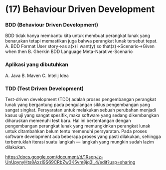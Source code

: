 # (17) Behaviour Driven Development

### BDD (Behaviour Driven Development)
BDD tidak hanya membantu kita untuk membuat perangkat lunak yang benar,akan tetapi memastikan juga bahwa perangkat lunak tersebut tepat.
A. BDD Format
User story->as a(x) i want(y) so that(z)->Scenario->Given when then
B. Gherkin BDD Language
Meta-Narative-Scenario

### Aplikasi yang dibutuhkan 
A. Java B. Maven C. Intelij Idea

### TDD (Test Driven Development)
Test-driven development (TDD) adalah proses pengembangan perangkat lunak yang bergantung pada pengulangan siklus pengembangan yang sangat singkat. Persyaratan untuk melakukan sebuah perubahan menjadi kasus uji yang sangat spesifik, maka software yang sedang dikembangkan diharuskan memenuhi test baru. Hal ini bertentangan dengan pengembangan perangkat lunak yang memungkinkan perangkat lunak untuk ditambahkan belum tentu memenuhi persyaratan. Pada proses software development ada beberapa proses yang pasti dilakukan, sehingga terbentuklah iterasi suatu langkah — langkah yang mungkin sudah lazim dilakukan.

https://docs.google.com/document/d/1RsopJz-UnUpynyHts8Axzl9S69CRbZw3K5vm8jq3i_4/edit?usp=sharing

